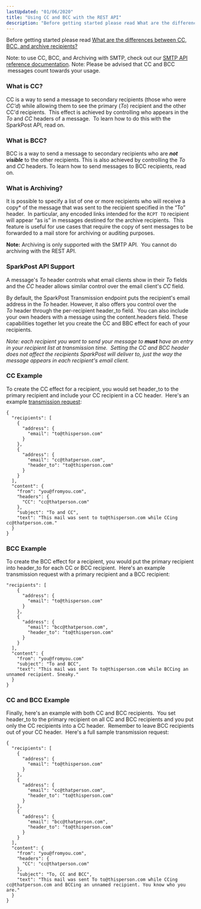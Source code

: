 ```yaml
---
lastUpdated: "01/06/2020"
title: "Using CC and BCC with the REST API"
description: "Before getting started please read What are the differences between CC BCC and archive recipients Note to use CC BCC and Archiving with SMTP check out our SMTP API reference documentation Note Please be advised that CC and BCC messages count towards your usage What is CC CC is a..."
---
```


Before getting started please read [What are the differences between CC, BCC, and archive recipients?](https://www.sparkpost.com/docs/faq/cc-bcc-archive-recipients/)

Note: to use CC, BCC, and Archiving with SMTP, check out our [SMTP API reference documentation](https://developers.sparkpost.com/api/#/reference/smtp-api).
Note: Please be advised that CC and BCC  messages count towards your usage.

### What is CC?

CC is a way to send a message to secondary recipients (those who were *CC'd*) while allowing them to see the primary (*To*) recipient and the other CC'd recipients.  This effect is achieved by controlling who appears in the *To* and *CC* headers of a message.  To learn how to do this with the SparkPost API, read on.

### What is BCC?

BCC is a way to send a message to secondary recipients who are ***not visible*** to the other recipients. This is also achieved by controlling the *To* and *CC* headers. To learn how to send messages to BCC recipients, read on.

### What is Archiving?

It is possible to specify a list of one or more recipients who will receive a copy* of the message that was sent to the recipient specified in the “To” header.  In particular, any encoded links intended for the `RCPT TO` recipient will appear “as is” in messages destined for the archive recipients.  This feature is useful for use cases that require the copy of sent messages to be forwarded to a mail store for archiving or auditing purposes.

**Note:** Archiving is only supported with the SMTP API.  You cannot do archiving with the REST API.

### SparkPost API Support

A message's *To* header controls what email clients show in their *To* fields and the *CC* header allows similar control over the email client's *CC* field.

By default, the SparkPost Transmission endpoint puts the recipient's email address in the *To* header. However, it also offers you control over the *To* header through the per-recipient header_to field.  You can also include your own headers with a message using the content.headers field. These capabilities together let you create the CC and BBC effect for each of your recipients.

*Note: each recipient you want to send your message to **must** have an entry in your recipient list at transmission time.  Setting the CC and BCC header does not affect the recipients SparkPost will deliver to, just the way the message appears in each recipient's email client.*


### CC Example

To create the CC effect for a recipient, you would set header_to to the primary recipient and include your CC recipient in a CC header.  Here's an example [transmission request](https://developers.sparkpost.com/api/#/reference/transmissions/create):
```
{
  "recipients": [
    {
      "address": {
        "email": "to@thisperson.com"
      }
    },
    {
      "address": {
        "email": "cc@thatperson.com",
        "header_to": "to@thisperson.com"
      }
    }
  ],
  "content": {
    "from": "you@fromyou.com",
    "headers": {
      "CC": "cc@thatperson.com"
    },
    "subject": "To and CC",
    "text": "This mail was sent to to@thisperson.com while CCing cc@thatperson.com."
  }
}
```

### BCC Example

To create the BCC effect for a recipient, you would put the primary recipient into header_to for each CC or BCC recipient.  Here's an example transmission request with a primary recipient and a BCC recipient:
```
"recipients": [
    {
      "address": {
        "email": "to@thisperson.com"
      }
    },
    {
      "address": {
        "email": "bcc@thatperson.com",
        "header_to": "to@thisperson.com"
      }
    }
  ],
  "content": {
    "from": "you@fromyou.com"
    "subject": "To and BCC",
    "text": "This mail was sent To to@thisperson.com while BCCing an unnamed recipient. Sneaky."
  }
}
```

### CC and BCC Example

Finally, here's an example with both CC and BCC recipients.  You set header_to to the primary recipient on all CC and BCC recipients and you put only the CC recipients into a CC header.  Remember to leave BCC recipients out of your CC header.  Here's a full sample transmission request:
```
{
  "recipients": [
    {
      "address": {
        "email": "to@thisperson.com"
      }
    },
    {
      "address": {
        "email": "cc@thatperson.com",
        "header_to": "to@thisperson.com"
      }
    },
    {
      "address": {
        "email": "bcc@thatperson.com",
        "header_to": "to@thisperson.com"
      }
    }
  ],
  "content": {
    "from": "you@fromyou.com",
    "headers": {
      "CC": "cc@thatperson.com"
    },
    "subject": "To, CC and BCC",
    "text": "This mail was sent To to@thisperson.com while CCing cc@thatperson.com and BCCing an unnamed recipient. You know who you are."
  }
}
```
